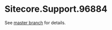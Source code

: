 # Sitecore.Support.96884

See [master branch](https://github.com/sitecoresupport/Sitecore.Support.96884) for details.